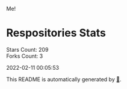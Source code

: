 Me!

# Respositories Stats
Stars Count: 209  
Forks Count: 3

2022-02-11 00:05:53  

This README is automatically generated by [🐰](https://github.com/rnitta/rnitta).
